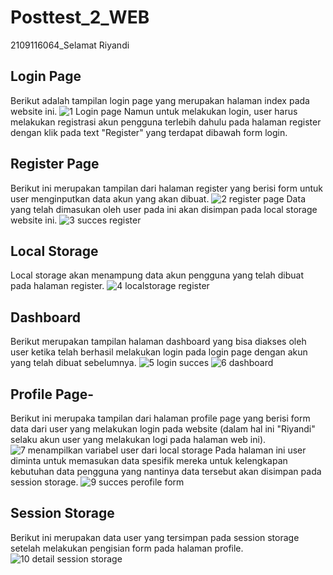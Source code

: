 # Posttest_2_WEB
2109116064_Selamat Riyandi

## Login Page
Berikut adalah tampilan login page yang merupakan halaman index pada website ini.
![1 Login page](https://user-images.githubusercontent.com/120239011/227744727-58eec4ed-22e8-4c4b-9e20-757627f8bc82.png)
Namun untuk melakukan login, user harus melakukan registrasi akun pengguna terlebih dahulu pada halaman register dengan klik pada text "Register" yang terdapat dibawah form login.

## Register Page
Berikut ini merupakan tampilan dari halaman register yang berisi form untuk user menginputkan data akun yang akan dibuat.
![2 register page](https://user-images.githubusercontent.com/120239011/227744789-d5fbd52f-5510-47c7-8cc6-0161b4d96c6a.png)
Data yang telah dimasukan oleh user pada ini akan disimpan pada local storage website ini.
![3 succes register](https://user-images.githubusercontent.com/120239011/227744837-6217404e-d5ea-44c1-b868-4f8f9dfe2d1e.png)

## Local Storage
Local storage akan menampung data akun pengguna yang telah dibuat pada halaman register.
![4 localstorage register](https://user-images.githubusercontent.com/120239011/227744859-e79a2e22-1b62-4495-ae36-2b00afa6fe61.png)

## Dashboard
Berikut merupakan tampilan halaman dashboard yang bisa diakses oleh user ketika telah berhasil melakukan login pada login page dengan akun yang telah dibuat sebelumnya.
![5 login succes](https://user-images.githubusercontent.com/120239011/227744946-8670f011-962b-4379-8cd3-8b3a73410eb2.png)
![6 dashboard](https://user-images.githubusercontent.com/120239011/227744928-5960d251-c578-49af-b17d-b933cfbb1498.png)

## Profile Page-
Berikut ini merupaka tampilan dari halaman profile page yang berisi form data dari user yang melakukan login pada website (dalam hal ini "Riyandi" selaku akun user yang melakukan logi pada halaman web ini).
![7 menampilkan variabel user dari local storage](https://user-images.githubusercontent.com/120239011/227745112-c1a20740-ce5f-467b-aaa1-27293ddf6e33.png)
Pada halaman ini user diminta untuk memasukan data spesifik mereka untuk kelengkapan kebutuhan data pengguna yang nantinya data tersebut akan disimpan pada session storage.
![9 succes perofile form](https://user-images.githubusercontent.com/120239011/227745151-4c1a75d2-d648-4f76-b4b6-2480f8f0b6f0.png)

## Session Storage
Berikut ini merupakan data user yang tersimpan pada session storage setelah melakukan pengisian form pada halaman profile.
![10 detail session storage](https://user-images.githubusercontent.com/120239011/227745176-185121ec-7e67-461a-a8e5-eb54a438e04c.png)
